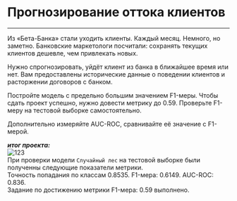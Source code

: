 # Прогнозирование оттока клиентов
_____________________________________________________________________________________________________________________________________________________________________
Из «Бета-Банка» стали уходить клиенты. Каждый месяц. Немного, но заметно. Банковские маркетологи посчитали: сохранять текущих клиентов дешевле, чем привлекать новых.

Нужно спрогнозировать, уйдёт клиент из банка в ближайшее время или нет. Вам предоставлены исторические данные о поведении клиентов и расторжении договоров с банком.

Постройте модель с предельно большим значением F1-меры. Чтобы сдать проект успешно, нужно довести метрику до 0.59. Проверьте F1-меру на тестовой выборке самостоятельно.

Дополнительно измеряйте AUC-ROC, сравнивайте её значение с F1-мерой.

***итог проекта:***  
![123](https://github.com/ozerge/first-project/assets/149353096/84c5faaa-f551-44b9-b143-e20eca624574)  
При проверки модели `Случайный лес` на тестовой выборке были полученны следующие показатели метрики.  
Точность попадания по классам 0.8535. F1-мера: 0.6149. AUC-ROC: 0.836.   
Задание по достижению метрики F1-мера: 0.59 выполнено.
